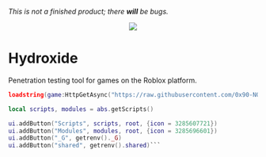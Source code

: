 *This is not a finished product; there* ***will*** *be bugs.*

<p align="center">
  <img src="https://i.vgy.me/4W76vz.png">
</p>

# Hydroxide
Penetration testing tool for games on the Roblox platform.

```lua
loadstring(game:HttpGetAsync("https://raw.githubusercontent.com/0x90-NOP/Hydroxide/master/main.lua"))()

local scripts, modules = abs.getScripts()

ui.addButton("Scripts", scripts, root, {icon = 3285607721})
ui.addButton("Modules", modules, root, {icon = 3285696601})
ui.addButton("_G", getrenv()._G)
ui.addButton("shared", getrenv().shared)```
